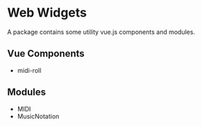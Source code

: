 # Web Widgets

A package contains some utility vue.js components and modules.


## Vue Components

* midi-roll

## Modules

* MIDI
* MusicNotation
